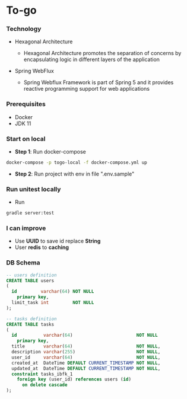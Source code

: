 # To-go

### Technology
- Hexagonal Architecture
  - Hexagonal Architecture promotes the separation of concerns by encapsulating logic in different layers of the application

- Spring WebFlux
  - Spring Webflux Framework is part of Spring 5 and it provides reactive programming support for web applications
  
### Prerequisites
- Docker
- JDK 11

### Start on local
- **Step 1**: Run docker-compose 
```zsh
docker-compose -p togo-local -f docker-compose.yml up
```

- **Step 2**: Run project with env in file ".env.sample"

### Run unitest locally

- Run 
```zsh
gradle server:test
```

### I can improve
- Use **UUID** to save id replace **String**
- User **redis** to **caching**

### DB Schema

```sql
-- users definition
CREATE TABLE users
(
  id         varchar(64) NOT NULL
    primary key,
  limit_task int         NOT NULL
);

-- tasks definition
CREATE TABLE tasks
(
  id          varchar(64)                        NOT NULL
    primary key,
  title       varchar(64)                        NOT NULL,
  description varchar(255)                       NOT NULL,
  user_id     varchar(64)                        NOT NULL,
  created_at  DateTime DEFAULT CURRENT_TIMESTAMP NOT NULL,
  updated_at  DateTime DEFAULT CURRENT_TIMESTAMP NOT NULL,
  constraint tasks_ibfk_1
    foreign key (user_id) references users (id)
      on delete cascade
);

```